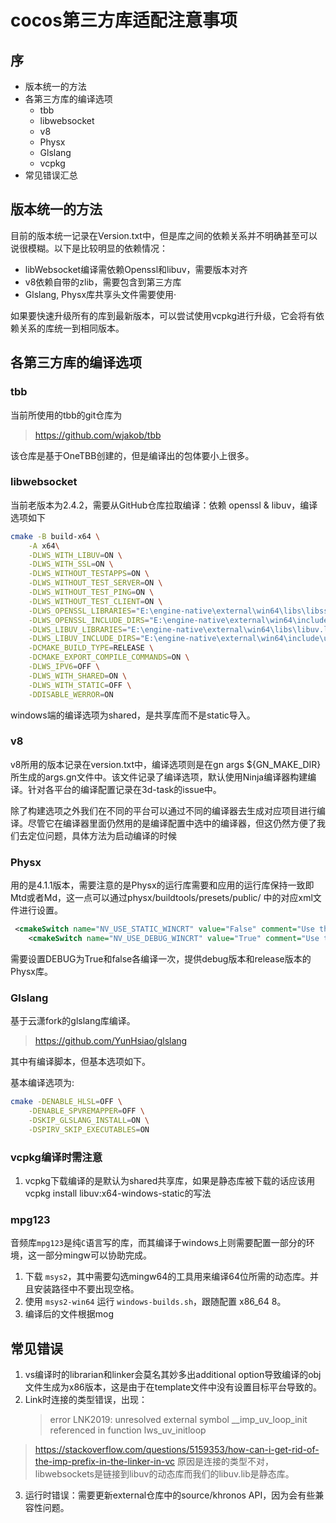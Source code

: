 # cocos第三方库适配注意事项

## 序

* 版本统一的方法
* 各第三方库的编译选项
  * tbb
  * libwebsocket
  * v8
  * Physx
  * Glslang
  * vcpkg
* 常见错误汇总
  
## 版本统一的方法

目前的版本统一记录在Version.txt中，但是库之间的依赖关系并不明确甚至可以说很模糊。以下是比较明显的依赖情况：

* libWebsocket编译需依赖Openssl和libuv，需要版本对齐
* v8依赖自带的zlib，需要包含到第三方库
* Glslang, Physx库共享头文件需要使用·

如果要快速升级所有的库到最新版本，可以尝试使用vcpkg进行升级，它会将有依赖关系的库统一到相同版本。

## 各第三方库的编译选项

### tbb

当前所使用的tbb的git仓库为

> <https://github.com/wjakob/tbb>

该仓库是基于OneTBB创建的，但是编译出的包体要小上很多。

### libwebsocket

当前老版本为2.4.2，需要从GitHub仓库拉取编译：依赖 openssl & libuv，编译选项如下

```bash
cmake -B build-x64 \
    -A x64\
    -DLWS_WITH_LIBUV=ON \
    -DLWS_WITH_SSL=ON \
    -DLWS_WITHOUT_TESTAPPS=ON \
    -DLWS_WITHOUT_TEST_SERVER=ON \
    -DLWS_WITHOUT_TEST_PING=ON \
    -DLWS_WITHOUT_TEST_CLIENT=ON \
    -DLWS_OPENSSL_LIBRARIES="E:\engine-native\external\win64\libs\libssl.lib;E:\engine-native\external\win64\libs\libcrypto.lib" \
    -DLWS_OPENSSL_INCLUDE_DIRS="E:\engine-native\external\win64\include" \
    -DLWS_LIBUV_LIBRARIES="E:\engine-native\external\win64\libs\libuv.lib" \
    -DLWS_LIBUV_INCLUDE_DIRS="E:\engine-native\external\win64\include\uv" \
    -DCMAKE_BUILD_TYPE=RELEASE \
    -DCMAKE_EXPORT_COMPILE_COMMANDS=ON \
    -DLWS_IPV6=OFF \
    -DLWS_WITH_SHARED=ON \
    -DLWS_WITH_STATIC=OFF \
    -DDISABLE_WERROR=ON
```

windows端的编译选项为shared，是共享库而不是static导入。

### v8

v8所用的版本记录在version.txt中，编译选项则是在gn args ${GN_MAKE_DIR}所生成的args.gn文件中。该文件记录了编译选项，默认使用Ninja编译器构建编译。针对各平台的编译配置记录在3d-task的issue中。

除了构建选项之外我们在不同的平台可以通过不同的编译器去生成对应项目进行编译。尽管它在编译器里面仍然用的是编译配置中选中的编译器，但这仍然方便了我们去定位问题，具体方法为启动编译的时候

### Physx

用的是4.1.1版本，需要注意的是Physx的运行库需要和应用的运行库保持一致即Mtd或者Md，这一点可以通过physx/buildtools/presets/public/ 中的对应xml文件进行设置。

```xml
 <cmakeSwitch name="NV_USE_STATIC_WINCRT" value="False" comment="Use the statically linked windows CRT" />
    <cmakeSwitch name="NV_USE_DEBUG_WINCRT" value="True" comment="Use the debug version of the CRT" />
```

需要设置DEBUG为True和false各编译一次，提供debug版本和release版本的Physx库。

### Glslang

基于云潇fork的glslang库编译。

> <https://github.com/YunHsiao/glslang>

其中有编译脚本，但基本选项如下。

基本编译选项为:

```bash
cmake -DENABLE_HLSL=OFF \
    -DENABLE_SPVREMAPPER=OFF \
    -DSKIP_GLSLANG_INSTALL=ON \
    -DSPIRV_SKIP_EXECUTABLES=ON
```

### vcpkg编译时需注意

1. vcpkg下载编译的是默认为shared共享库，如果是静态库被下载的话应该用vcpkg install libuv:x64-windows-static的写法

### mpg123

音频库`mpg123`是纯`C`语言写的库，而其编译于windows上则需要配置一部分的环境，这一部分mingw可以协助完成。

1. 下载 `msys2`，其中需要勾选mingw64的工具用来编译64位所需的动态库。并且安装路径中不要出现空格。
2. 使用 `msys2-win64` 运行 `windows-builds.sh`，跟随配置 x86_64 8。
3. 编译后的文件根据mog

## 常见错误

1. vs编译时的librarian和linker会莫名其妙多出additional option导致编译的obj文件生成为x86版本，这是由于在template文件中没有设置目标平台导致的。
2. Link时连接的类型错误，出现：
   > error LNK2019: unresolved external symbol __imp_uv_loop_init referenced in function lws_uv_initloop

> <https://stackoverflow.com/questions/5159353/how-can-i-get-rid-of-the-imp-prefix-in-the-linker-in-vc>
原因是连接的类型不对，libwebsockets是链接到libuv的动态库而我们的libuv.lib是静态库。

3. 运行时错误：需要更新external仓库中的source/khronos API，因为会有些兼容性问题。
